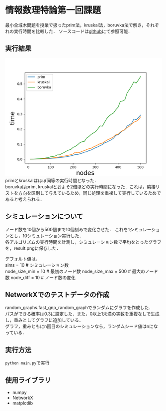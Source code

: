 # 情報数理特論第一回課題
最小全域木問題を授業で扱ったprim法，kruskal法，boruvka法で解き，それぞれの実行時間を比較した． 
ソースコードは[github]()にて参照可能．   

## 実行結果
![](result.png)
primとkruskalはほぼ同等の実行時間となった．  
boruvkaはprim, kruskalとおよそ2倍ほどの実行時間になった．これは，隣接リストを方向を区別して与えているため，同じ処理を重複して実行しているためであると考えられる．

## シミュレーションについて
ノード数を10個から500個まで10個刻みで変化させた．
これを1シミュレーションとし，10シミュレーション実行した．  
各アルゴリズムの実行時間を計測し，シミュレーション数で平均をとったグラフを，result.pngに保存した．  

デフォルト値は，  
sims = 10 # シミュレーション数  
node_size_min = 10 # 最初のノード数
node_size_max = 500 # 最大のノード数
node_diff = 10 # ノード数の変化

## NetworkXでのテストデータの作成
random_graphs.fast_gnp_random_graphでランダムにグラフを作成した．  
パスができる確率は0.3に設定した．また，0以上1未満の実数を重複なしで生成し，重みとしてグラフに追加している．  
グラフ，重みともにn回目のシミュレーションなら，ランダムシード値はnになっている．

## 実行方法
`python main.py`で実行

## 使用ライブラリ
- numpy
- NetworkX
- matplotlib